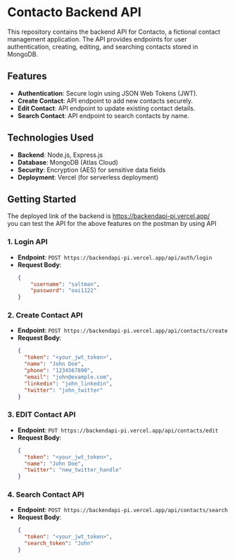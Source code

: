 # Contacto Backend API


This repository contains the backend API for Contacto, a fictional contact management application. The API provides endpoints for user authentication, creating, editing, and searching contacts stored in MongoDB.

## Features

- **Authentication**: Secure login using JSON Web Tokens (JWT).
- **Create Contact**: API endpoint to add new contacts securely.
- **Edit Contact**: API endpoint to update existing contact details.
- **Search Contact**: API endpoint to search contacts by name.

## Technologies Used

- **Backend**: Node.js, Express.js
- **Database**: MongoDB (Atlas Cloud)
- **Security**: Encryption (AES) for sensitive data fields
- **Deployment**: Vercel (for serverless deployment)

## Getting Started

The deployed link of the backend is https://backendapi-pi.vercel.app/  
you can test the API for the above features on the postman by using API

### 1. Login API

- **Endpoint**: `POST https://backendapi-pi.vercel.app/api/auth/login`
- **Request Body**:
  ```json
  {
      "username": "saltman",
      "password": "oai1122"
  }

### 2. Create Contact API

- **Endpoint**: `POST https://backendapi-pi.vercel.app/api/contacts/create`
- **Request Body**:
  ```json
  {
    "token": "<your_jwt_token>",
    "name": "John Doe",
    "phone": "1234567890",
    "email": "john@example.com",
    "linkedin": "john_linkedin",
    "twitter": "john_twitter"
  }

### 3. EDIT Contact API

- **Endpoint**: `PUT https://backendapi-pi.vercel.app/api/contacts/edit`
- **Request Body**:
  ```json
  {
    "token": "<your_jwt_token>",
    "name": "John Doe",
    "twitter": "new_twitter_handle"
  }

### 4. Search Contact API

- **Endpoint**: `POST https://backendapi-pi.vercel.app/api/contacts/search`
- **Request Body**:
  ```json
  {
    "token": "<your_jwt_token>",
    "search_token": "John"
  }
